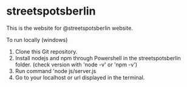 # streetspotsberlin

This is the website for @streetspotsberlin website.

To run locally (windows)

1. Clone this Git repository.
2. Install nodejs and npm through Powershell in the streetspotsberlin folder. (check version with 'node -v' or 'npm -v')
3. Run command 'node js/server.js
4. Go to your localhost or url displayed in the terminal.
